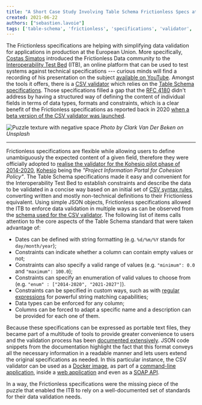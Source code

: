 ```yaml
---
title: "A Short Case Study Involving Table Schema Frictionless Specs at the European Union"
created: 2021-06-22
authors: ["sebastien.lavoie"]
tags: ['table-schema', 'frictionless', 'specifications', 'validator', 'tabular-data']
---
```


The Frictionless specifications are helping with simplifying data validation for applications in production at the European Union. More specifically, [Costas Simatos](https://joinup.ec.europa.eu/user/73932) introduced the Frictionless Data community to the [Interoperability Test Bed](https://joinup.ec.europa.eu/collection/interoperability-test-bed-repository) (ITB), an online platform that can be used to test systems against technical specifications --- curious minds will find a recording of his presentation on the subject [available on YouTube](https://www.youtube.com/watch?v=pJFsJW96fuA). Amongst the tools it offers, there is a [CSV validator](https://joinup.ec.europa.eu/collection/interoperability-test-bed-repository/solution/csvvalidator) which relies on the [Table Schema specifications](https://specs.frictionlessdata.io/table-schema/). Those specifications filled a gap that the [RFC 4180](https://datatracker.ietf.org/doc/html/rfc4180) didn't address by having a structured way of defining the content of individual fields in terms of data types, formats and constraints, which is a clear benefit of the Frictionless specifications as reported back in 2020 [when a beta version of the CSV validator was launched](https://joinup.ec.europa.eu/collection/interoperability-test-bed-repository/solution/interoperability-test-bed/news/table-schema-validator).

![Puzzle texture with negative space](/static/img/blog/2021-06-21-frictionless-specs/clark-van-der-beken-596baa0MpyM-unsplash.jpg)
_Photo by Clark Van Der Beken on Unsplash_

---

Frictionless specifications are flexible while allowing users to define unambiguously the expected content of a given field, therefore they were officially adopted to [realise the validator for the Kohesio pilot phase of 2014-2020](https://joinup.ec.europa.eu/collection/interoperability-test-bed-repository/solution/interoperability-test-bed/news/test-bed-support-kohesio-pilot), [Kohesio](https://kohesio.eu/) being the _"Project Information Portal for Cohesion Policy"_. The Table Schema specifications made it easy and convenient for the Interoperability Test Bed to establish constraints and describe the data to be validated in a concise way based on an initial set of [CSV syntax rules](https://joinup.ec.europa.eu/collection/semantic-interoperability-community-semic/solution/kohesio-validator/specification), converting written and mostly non-technical definitions to their Frictionless equivalent. Using simple JSON objects, Frictionless specifications allowed the ITB to enforce data validation in multiple ways as can be observed from the [schema used for the CSV validator](https://github.com/ISAITB/validator-resources-kohesio/blob/master/resources/schemas/schema.json). The following list of items calls attention to the core aspects of the Table Schema standard that were taken advantage of:

* Dates can be defined with string formatting (e.g. `%d/%m/%Y` stands for `day/month/year`);
* Constraints can indicate whether a column can contain empty values or not;
* Constraints can also specify a valid range of values (e.g. `"minimum": 0.0` and `"maximum": 100.0`);
* Constraints can specify an enumeration of valid values to choose from (e.g. `"enum" : ["2014-2020", "2021-2027"]`).
* Constraints can be specified in custom ways, such as with [regular expressions](https://en.wikipedia.org/wiki/Regular_expression) for powerful string matching capabilities;
* Data types can be enforced for any column;
* Columns can be forced to adapt a specific name and a description can be provided for each one of them.

Because these specifications can be expressed as portable text files, they became part of a multitude of tools to provide greater convenience to users and the validation process has been [documented extensively](https://www.itb.ec.europa.eu/docs/guides/latest/validatingCSV/index.html). JSON code snippets from the documentation highlight the fact that this format conveys all the necessary information in a readable manner and lets users extend the original specifications as needed. In this particular instance, the CSV validator can be used as a [Docker image](https://hub.docker.com/repository/docker/isaitb/validator-kohesio), as part of a [command-line application](https://www.itb.ec.europa.eu/csv-offline/kohesio/validator.zip), inside a [web application](https://www.itb.ec.europa.eu/csv/kohesio/upload) and even as a [SOAP API](https://www.itb.ec.europa.eu/csv/soap/kohesio/validation?wsdl).

In a way, the Frictionless specifications were the missing piece of the puzzle that enabled the ITB to rely on a well-documented set of standards for their data validation needs.
